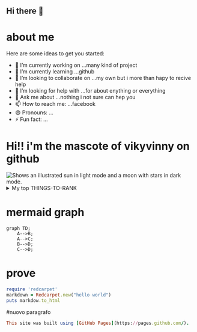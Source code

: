 ## Hi there 👋
# about me
<!--
**vikyvinny/vikyvinny** is a ✨ _special_ ✨ repository because its `README.md` (this file) appears on your GitHub profile.
-->
Here are some ideas to get you started:

- 🔭 I’m currently working on ...many kind of project
- 🌱 I’m currently learning ...github
- 👯 I’m looking to collaborate on ...my own but i more than hapy to recive help
- 🤔 I’m looking for help with ...for about enything or everything
- 💬 Ask me about ...nothing i not sure can hep you
- 📫 How to reach me: ...facebook 
- 😄 Pronouns: ...
- ⚡ Fun fact: ...

# Hi!!  i'm the mascote of vikyvinny on  github



<picture>
  <source media="(prefers-color-scheme: dark)" srcset="https://user-images.githubusercontent.com/25423296/163456776-7f95b81a-f1ed-45f7-b7ab-8fa810d529fa.png">
  <source media="(prefers-color-scheme: light)" srcset="https://user-images.githubusercontent.com/25423296/163456779-a8556205-d0a5-45e2-ac17-42d089e3c3f8.png">
  <img alt="Shows an illustrated sun in light mode and a moon with stars in dark mode." src="https://user-images.githubusercontent.com/25423296/163456779-a8556205-d0a5-45e2-ac17-42d089e3c3f8.png">
</picture>


<details>
<summary>My top THINGS-TO-RANK</summary>

| Rank | Languages |
|-----:|-----------|
|     1| JavaScript|
|     2| php       |
|     3| SQL       |
|     4|c++        |

</details>

# mermaid  graph 


```mermaid
graph TD;
    A-->B;
    A-->C;
    B-->D;
    C-->D;
```
# prove 


```ruby
require 'redcarpet'
markdown = Redcarpet.new("hello world")
puts markdow.to_html

```
#nuovo paragrafo 

```ruby
This site was built using [GitHub Pages](https://pages.github.com/).

```

